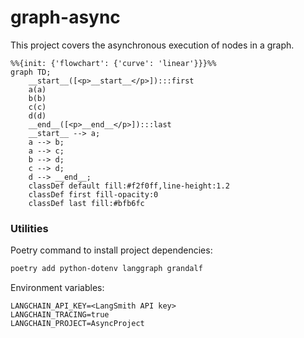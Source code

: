 # graph-async

This project covers the asynchronous execution of nodes in a graph.

```mermaid
%%{init: {'flowchart': {'curve': 'linear'}}}%%
graph TD;
	__start__([<p>__start__</p>]):::first
	a(a)
	b(b)
	c(c)
	d(d)
	__end__([<p>__end__</p>]):::last
	__start__ --> a;
	a --> b;
	a --> c;
	b --> d;
	c --> d;
	d --> __end__;
	classDef default fill:#f2f0ff,line-height:1.2
	classDef first fill-opacity:0
	classDef last fill:#bfb6fc
```

### Utilities

Poetry command to install project dependencies:
```sh
poetry add python-dotenv langgraph grandalf
```

Environment variables:
```
LANGCHAIN_API_KEY=<LangSmith API key>
LANGCHAIN_TRACING=true
LANGCHAIN_PROJECT=AsyncProject
```
